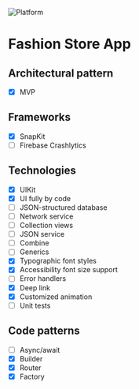 ![Platform][platform-image]

# Fashion Store App

## Architectural pattern
- [x] MVP 

## Frameworks
- [x] SnapKit
- [ ] Firebase Crashlytics

## Technologies
- [x] UIKit
- [x] UI fully by code
- [ ] JSON-structured database
- [ ] Network service
- [ ] Collection views
- [ ] JSON service
- [ ] Combine
- [ ] Generics
- [x] Typographic font styles
- [x] Accessibility font size support
- [ ] Error handlers
- [x] Deep link
- [x] Customized animation
- [ ] Unit tests

## Code patterns
- [ ] Async/await
- [x] Builder
- [x] Router
- [x] Factory

<!-- URL's -->
[platform-image]: https://img.shields.io/badge/Platform-iOS-green.svg